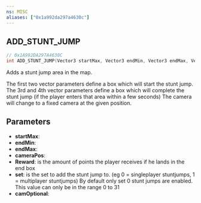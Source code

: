 ```yaml
---
ns: MISC
aliases: ["0x1a992da297a4630c"]
---
```

## ADD_STUNT_JUMP

```c
// 0x1A992DA297A4630C
int ADD_STUNT_JUMP(Vector3 startMax, Vector3 endMin, Vector3 endMax, Vector3 cameraPos, int Reward, int set, bool camOptional);
```

Adds a stunt jump area in the map.

The first two vector parameters define a box which will start the stunt jump. The 3rd and 4th vector parameters define a box which will complete the stunt jump (if the player enters that area within a few seconds) The camera will change to a fixed camera at the given position.


## Parameters
* **startMax**: 
* **endMin**: 
* **endMax**: 
* **cameraPos**: 
* **Reward**: is the amount of points the player receives if he lands in the end box
* **set**: is the set to add the stunt jump to. (eg 0 = singleplayer stuntjumps, 1 = multiplayer stuntjumps) By default only set 0 stunt jumps are enabled. This value can only be in the range 0 to 31
* **camOptional**: 
